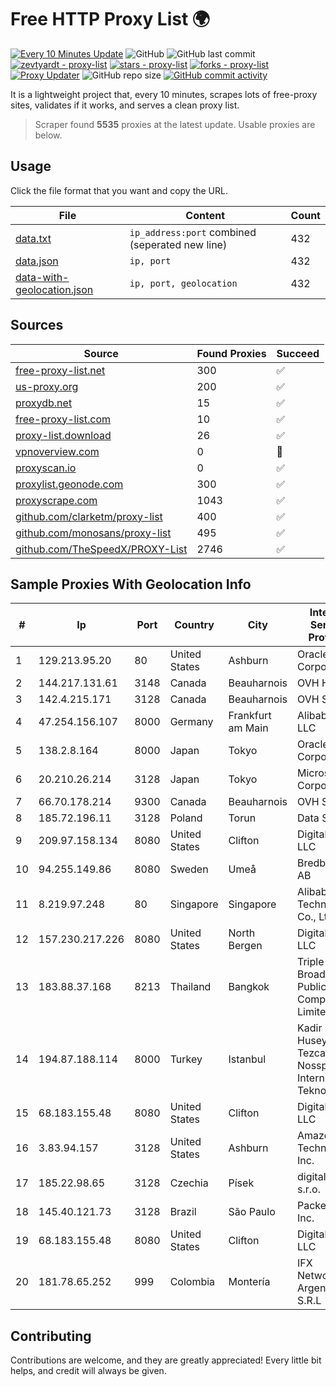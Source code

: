 
# Free HTTP Proxy List 🌍

[![Every 10 Minutes Update](https://github.com/mertguvencli/http-proxy-list/actions/workflows/main.yml/badge.svg?branch=main)](https://github.com/mertguvencli/http-proxy-list/actions/workflows/main.yml)
![GitHub](https://img.shields.io/github/license/mertguvencli/http-proxy-list)
![GitHub last commit](https://img.shields.io/github/last-commit/mertguvencli/http-proxy-list)
[![zevtyardt - proxy-list](https://img.shields.io/static/v1?label=zevtyardt&message=proxy-list&color=blue&logo=github)](https://github.com/zevtyardt/proxy-list "Go to GitHub repo")
[![stars - proxy-list](https://img.shields.io/github/stars/zevtyardt/proxy-list?style=social)](https://github.com/zevtyardt/proxy-list)
[![forks - proxy-list](https://img.shields.io/github/forks/zevtyardt/proxy-list?style=social)](https://github.com/zevtyardt/proxy-list)
[![Proxy Updater](https://github.com/zevtyardt/proxy-list/workflows/Proxy%20Updater/badge.svg)](https://github.com/zevtyardt/proxy-list/actions?query=workflow:"Proxy+Updater")
![GitHub repo size](https://img.shields.io/github/repo-size/zevtyardt/proxy-list)
[![GitHub commit activity](https://img.shields.io/github/commit-activity/m/zevtyardt/proxy-list?logo=commits)](https://github.com/zevtyardt/proxy-list/commits/main)

It is a lightweight project that, every 10 minutes, scrapes lots of free-proxy sites, validates if it works, and serves a clean proxy list.

> Scraper found **5535** proxies at the latest update. Usable proxies are below.

## Usage

Click the file format that you want and copy the URL.

|File|Content|Count|
|----|-------|-----|
|[data.txt](https://raw.githubusercontent.com/mertguvencli/http-proxy-list/main/proxy-list/data.txt)|`ip_address:port` combined (seperated new line)|432|
|[data.json](https://raw.githubusercontent.com/mertguvencli/http-proxy-list/main/proxy-list/data.json)|`ip, port`|432|
|[data-with-geolocation.json](https://raw.githubusercontent.com/mertguvencli/http-proxy-list/main/proxy-list/data-with-geolocation.json)|`ip, port, geolocation`|432|

## Sources

|Source|Found Proxies|Succeed|
|------|-------------|-------|
|[free-proxy-list.net](https://free-proxy-list.net)|300|✅|
|[us-proxy.org](https://www.us-proxy.org)|200|✅|
|[proxydb.net](http://proxydb.net)|15|✅|
|[free-proxy-list.com](https://free-proxy-list.com/?page=&port=&type%5B%5D=http&type%5B%5D=https&up_time=0&search=Search)|10|✅|
|[proxy-list.download](https://www.proxy-list.download/HTTP)|26|✅|
|[vpnoverview.com](https://vpnoverview.com/privacy/anonymous-browsing/free-proxy-servers)|0|🚫|
|[proxyscan.io](https://www.proxyscan.io)|0|✅|
|[proxylist.geonode.com](https://proxylist.geonode.com/api/proxy-list?limit=300&page=1&sort_by=lastChecked&sort_type=desc&protocols=http,https)|300|✅|
|[proxyscrape.com](https://api.proxyscrape.com/v2/?request=displayproxies&protocol=http&timeout=10000&country=all&ssl=all&anonymity=all)|1043|✅|
|[github.com/clarketm/proxy-list](https://raw.githubusercontent.com/clarketm/proxy-list/master/proxy-list-raw.txt)|400|✅|
|[github.com/monosans/proxy-list](https://raw.githubusercontent.com/monosans/proxy-list/main/proxies/http.txt)|495|✅|
|[github.com/TheSpeedX/PROXY-List](https://raw.githubusercontent.com/TheSpeedX/PROXY-List/master/http.txt)|2746|✅|


## Sample Proxies With Geolocation Info

|#|Ip|Port|Country|City|Internet Service Provider|
|-|--|----|-------|----|-------------------------|
|1|129.213.95.20|80|United States|Ashburn|Oracle Corporation|
|2|144.217.131.61|3148|Canada|Beauharnois|OVH Hosting|
|3|142.4.215.171|3128|Canada|Beauharnois|OVH SAS|
|4|47.254.156.107|8000|Germany|Frankfurt am Main|Alibaba.com LLC|
|5|138.2.8.164|8000|Japan|Tokyo|Oracle Corporation|
|6|20.210.26.214|3128|Japan|Tokyo|Microsoft Corporation|
|7|66.70.178.214|9300|Canada|Beauharnois|OVH SAS|
|8|185.72.196.11|3128|Poland|Torun|Data Space|
|9|209.97.158.134|8080|United States|Clifton|DigitalOcean, LLC|
|10|94.255.149.86|8080|Sweden|Umeå|Bredband2 AB|
|11|8.219.97.248|80|Singapore|Singapore|Alibaba (US) Technology Co., Ltd.|
|12|157.230.217.226|8080|United States|North Bergen|DigitalOcean, LLC|
|13|183.88.37.168|8213|Thailand|Bangkok|Triple T Broadband Public Company Limited|
|14|194.87.188.114|8000|Turkey|Istanbul|Kadir Huseyin Tezcan Nosspeed Internet Teknolojileri|
|15|68.183.155.48|8080|United States|Clifton|DigitalOcean, LLC|
|16|3.83.94.157|3128|United States|Ashburn|Amazon Technologies Inc.|
|17|185.22.98.65|3128|Czechia|Písek|digital cave s.r.o.|
|18|145.40.121.73|3128|Brazil|São Paulo|Packet Host, Inc.|
|19|68.183.155.48|8080|United States|Clifton|DigitalOcean, LLC|
|20|181.78.65.252|999|Colombia|Montería|IFX Networks Argentina S.R.L|



## Contributing

Contributions are welcome, and they are greatly appreciated! Every
little bit helps, and credit will always be given.

